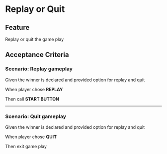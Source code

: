 # Replay or Quit

## Feature

Replay or quit the game play

## Acceptance Criteria

### Scenario: Replay gameplay

  Given the winner is declared and provided option for replay and quit
  
  When player chose **REPLAY**
  
  Then call **START BUTTON**
  
  --------------------------------------

### Scenario: Quit gameplay

  Given the winner is declared and provided option for replay and quit

  When player chose **QUIT**
  
  Then exit game play
